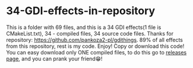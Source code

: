 # 34-GDI-effects-in-repository
This is a folder with 69 files, and this is a 34 GDI effects(1 file is CMakeList.txt), 34 - compiled files, 34 source code files. Thanks for repository: https://github.com/pankoza2-pl/gdithings. 89% of all effects from this repository, rest is my code. Enjoy! Copy or download this code! You can easy download only ONE compiled files, to do this go to <a href="https://github.com/ChyppitauCoder/34-GDI-effects-in-repository/releases/tag/%23gdi">releases page</a>, and you can prank your friend😁!
